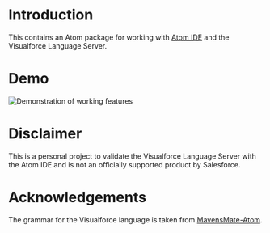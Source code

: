 Introduction
===

This contains an Atom package for working with [Atom IDE](https://ide.atom.io/) and the Visualforce Language Server.

Demo
===

![Demonstration of working features](https://github.com/vazexqi/atom-ide-visualforce/raw/master/screenshots/atom-ide-visualforce-demo.gif "Demonstration of working features")

Disclaimer
===

This is a personal project to validate the Visualforce Language Server with the Atom IDE and is not an officially supported product by Salesforce.

Acknowledgements
===

The grammar for the Visualforce language is taken from [MavensMate-Atom](https://github.com/joeferraro/MavensMate-Atom).
